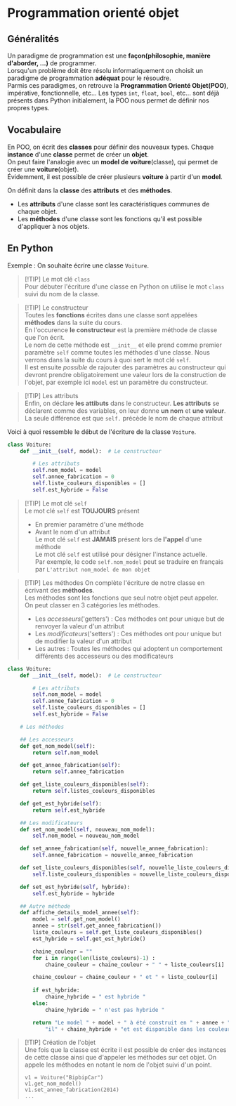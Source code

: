 # Programmation orienté objet  

## Généralités  
Un paradigme de programmation est une __façon(philosophie, manière d'aborder, ...)__ de programmer.    
Lorsqu'un problème doit être résolu informatiquement on choisit un paradigme de programmation __adéquat__ pour le résoudre.  
Parmis ces paradigmes, on retrouve la __Programmation Orienté Objet(POO)__,  impérative, fonctionnelle, etc...
Les types `int`, `float`, `bool`, etc... sont déjà présents dans Python initialement, la POO nous permet de définir nos propres types.  

## Vocabulaire  
En POO, on écrit des __classes__ pour définir des nouveaux types. 
Chaque __instance__ d'une __classe__ permet de créer un __objet__.   
On peut faire l'analogie avec un __model de voiture__(classe), qui permet de créer une __voiture__(objet).  
Évidemment, il est possible de créer plusieurs __voiture__ à partir d'un __model__.  

On définit dans la __classe__ des __attributs__ et des __méthodes__.  
- Les __attributs__ d'une classe sont les caractéristiques communes de chaque objet.  
- Les __méthodes__ d'une classe sont les fonctions qu'il est possible d'appliquer à nos objets.  

## En Python  
Exemple : On souhaite écrire une classe `Voiture`.   

> [!TIP] Le mot clé `class`  
> Pour débuter l'écriture d'une classe en Python on utilise le mot `class` suivi du nom de la classe.   

> [!TIP] Le constructeur  
> Toutes les __fonctions__ écrites dans une classe sont appelées __méthodes__ dans la suite du cours.    
> En l'occurence __le constructeur__ est la première méthode de classe que l'on écrit.    
> Le nom de cette méthode est `__init__` et elle prend comme premier paramètre `self` comme toutes les méthodes d'une classe. Nous verrons dans la suite du cours à quoi sert le mot clé `self`.    
> Il est ensuite _possible_ de rajouter des paramètres au constructeur qui devront prendre obligatoirement une valeur lors de la construction de l'objet, par exemple ici `model` est un paramètre du constructeur.    

> [!TIP] Les attributs  
> Enfin, on déclare __les attibuts__ dans le constructeur. __Les attributs__ se déclarent comme des variables, on leur donne __un nom__ et __une valeur__.   
> La seule différence est que `self.` précède le nom de chaque attribut  

Voici à quoi ressemble le début de l'écriture de la classe `Voiture`.  

```Python
class Voiture:      
    def __init__(self, model):  # Le constructeur

        # Les attributs
        self.nom_model = model
        self.annee_fabrication = 0  
        self.liste_couleurs_disponibles = []
        self.est_hybride = False 
``` 

> [!TIP] Le mot clé `self`  
> Le mot clé `self` est __TOUJOURS__ présent 
>   - En premier paramètre d'une méthode 
>   - Avant le nom d'un attribut  
> Le mot clé `self` est __JAMAIS__ présent lors de __l'appel__ d'une méthode  
> Le mot clé `self` est utilisé pour désigner l'instance actuelle.   
> Par exemple, le code `self.nom_model` peut se traduire en français par `L'attribut nom_model de mon objet` 


> [!TIP] Les méthodes
> On complète l'écriture de notre classe en écrivant des __méthodes__.  
> Les méthodes sont les fonctions que seul notre objet peut appeler.  
> On peut classer en 3 catégories les méthodes.  
> - Les _accesseurs_('getters') : Ces méthodes ont pour unique but de renvoyer la valeur d'un attribut  
> - Les _modificateurs_('setters') : Ces méthodes ont pour unique but de modifier la valeur d'un attribut  
> - Les autres : Toutes les méthodes qui adoptent un comportement différents des accesseurs ou des modificateurs

```Python
class Voiture:      
    def __init__(self, model):  # Le constructeur

        # Les attributs
        self.nom_model = model
        self.annee_fabrication = 0  
        self.liste_couleurs_disponibles = []
        self.est_hybride = False 

    # Les méthodes     

    ## Les accesseurs
    def get_nom_model(self): 
        return self.nom_model

    def get_annee_fabrication(self):
        return self.annee_fabrication

    def get_liste_couleurs_disponibles(self):
        return self.listes_couleurs_disponibles

    def get_est_hybride(self):
        return self.est_hybride

    ## Les modificateurs
    def set_nom_model(self, nouveau_nom_model):
        self.nom_model = nouveau_nom_model

    def set_annee_fabrication(self, nouvelle_annee_fabrication):
        self.annee_fabrication = nouvelle_annee_fabrication

    def set_liste_couleurs_disponibles(self, nouvelle_liste_couleurs_disponibles):
        self.liste_couleurs_disponibles = nouvelle_liste_couleurs_disponibles

    def set_est_hybride(self, hybride):
        self.est_hybride = hybride

    ## Autre méthode  
    def affiche_details_model_annee(self):  
        model = self.get_nom_model()  
        annee = str(self.get_annee_fabrication())  
        liste_couleurs = self.get_liste_couleurs_disponibles()
        est_hybride = self.get_est_hybride()

        chaine_couleur = ""
        for i in range(len(liste_couleurs)-1) :
            chaine_couleur = chaine_couleur + " " + liste_couleurs[i]

        chaine_couleur = chaine_couleur + " et " + liste_couleur[i] 
        
        if est_hybride:
            chaine_hybride = " est hybride "
        else:
            chaine_hybride = " n'est pas hybride "

        return "Le model " + model + " à été construit en " + annee + "\n" \
            "il" + chaine_hybride + "et est disponible dans les couleurs " + chaine_couleur
```

> [!TIP] Création de l'objet   
> Une fois que la classe est écrite il est possible de créer des instances de cette classe ainsi que d'appeler les méthodes sur cet objet. On appele les méthodes en notant le nom de l'objet suivi d'un point.  
> ```
> v1 = Voiture("BipbipCar")
> v1.get_nom_model()
> v1.set_annee_fabrication(2014)
> ...
> ```


